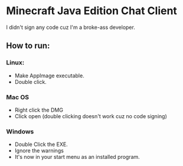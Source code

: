 # Minecraft Java Edition Chat Client

I didn't sign any code cuz I'm a broke-ass developer.

## How to run: 
### Linux: 
- Make AppImage executable.
- Double click.
### Mac OS
- Right click the DMG
- Click open (double clicking doesn't work cuz no code signing)
### Windows
- Double Click the EXE.
- Ignore the warnings
- It's now in your start menu as an installed program.
